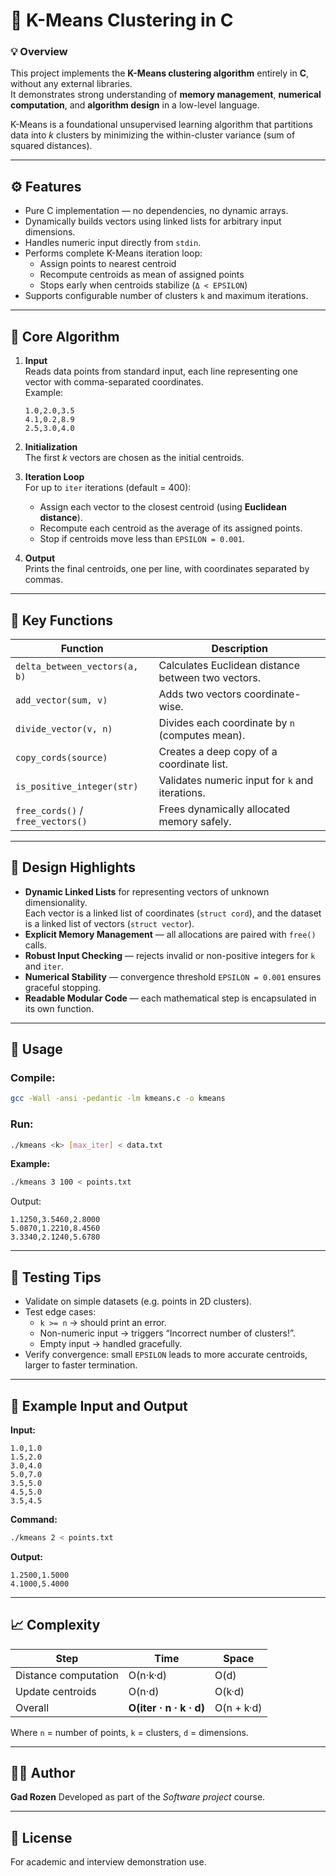 # 🧠 K-Means Clustering in C

### 💡 Overview
This project implements the **K-Means clustering algorithm** entirely in **C**, without any external libraries.  
It demonstrates strong understanding of **memory management**, **numerical computation**, and **algorithm design** in a low-level language.

K-Means is a foundational unsupervised learning algorithm that partitions data into *k* clusters by minimizing the within-cluster variance (sum of squared distances).

---

## ⚙️ Features
- Pure C implementation — no dependencies, no dynamic arrays.
- Dynamically builds vectors using linked lists for arbitrary input dimensions.
- Handles numeric input directly from `stdin`.
- Performs complete K-Means iteration loop:
  - Assign points to nearest centroid  
  - Recompute centroids as mean of assigned points  
  - Stops early when centroids stabilize (`Δ < EPSILON`)
- Supports configurable number of clusters `k` and maximum iterations.

---

## 🧩 Core Algorithm

1. **Input**  
   Reads data points from standard input, each line representing one vector with comma-separated coordinates.  
   Example:
   ```
   1.0,2.0,3.5
   4.1,0.2,8.9
   2.5,3.0,4.0
   ```

2. **Initialization**  
   The first *k* vectors are chosen as the initial centroids.

3. **Iteration Loop**  
   For up to `iter` iterations (default = 400):
   - Assign each vector to the closest centroid (using **Euclidean distance**).
   - Recompute each centroid as the average of its assigned points.
   - Stop if centroids move less than `EPSILON = 0.001`.

4. **Output**  
   Prints the final centroids, one per line, with coordinates separated by commas.

---

## 🧮 Key Functions
| Function | Description |
|-----------|--------------|
| `delta_between_vectors(a, b)` | Calculates Euclidean distance between two vectors. |
| `add_vector(sum, v)` | Adds two vectors coordinate-wise. |
| `divide_vector(v, n)` | Divides each coordinate by `n` (computes mean). |
| `copy_cords(source)` | Creates a deep copy of a coordinate list. |
| `is_positive_integer(str)` | Validates numeric input for `k` and iterations. |
| `free_cords()` / `free_vectors()` | Frees dynamically allocated memory safely. |

---

## 🧠 Design Highlights
- **Dynamic Linked Lists** for representing vectors of unknown dimensionality.  
  Each vector is a linked list of coordinates (`struct cord`), and the dataset is a linked list of vectors (`struct vector`).
- **Explicit Memory Management** — all allocations are paired with `free()` calls.
- **Robust Input Checking** — rejects invalid or non-positive integers for `k` and `iter`.
- **Numerical Stability** — convergence threshold `EPSILON = 0.001` ensures graceful stopping.
- **Readable Modular Code** — each mathematical step is encapsulated in its own function.

---

## 🚀 Usage

### Compile:
```bash
gcc -Wall -ansi -pedantic -lm kmeans.c -o kmeans
```

### Run:
```bash
./kmeans <k> [max_iter] < data.txt
```

**Example:**
```bash
./kmeans 3 100 < points.txt
```

Output:
```
1.1250,3.5460,2.8000
5.0870,1.2210,8.4560
3.3340,2.1240,5.6780
```

---

## 🧪 Testing Tips
- Validate on simple datasets (e.g. points in 2D clusters).  
- Test edge cases:
  - `k >= n` → should print an error.
  - Non-numeric input → triggers “Incorrect number of clusters!”.
  - Empty input → handled gracefully.
- Verify convergence: small `EPSILON` leads to more accurate centroids, larger to faster termination.

---

## 🧰 Example Input and Output

**Input:**
```
1.0,1.0
1.5,2.0
3.0,4.0
5.0,7.0
3.5,5.0
4.5,5.0
3.5,4.5
```

**Command:**
```bash
./kmeans 2 < points.txt
```

**Output:**
```
1.2500,1.5000
4.1000,5.4000
```

---

## 📈 Complexity
| Step | Time | Space |
|------|------|--------|
| Distance computation | O(n·k·d) | O(d) |
| Update centroids | O(n·d) | O(k·d) |
| Overall | **O(iter · n · k · d)** | O(n + k·d) |

Where `n` = number of points, `k` = clusters, `d` = dimensions.

---

## 👩‍💻 Author
**Gad Rozen** 
Developed as part of the *Software project* course.

---

## 📜 License
For academic and interview demonstration use.  

